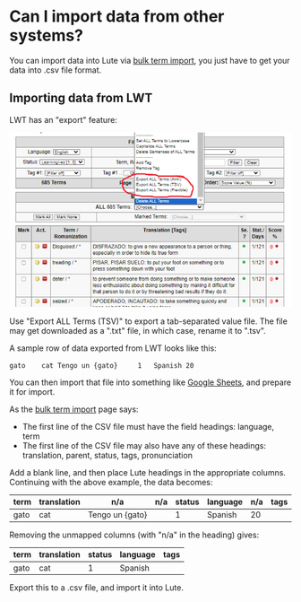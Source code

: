 # Can I import data from other systems?

You can import data into Lute via [bulk term import](../usage/terms/bulk-term-import.html), you just have to get your data into .csv file format.

## Importing data from LWT

LWT has an "export" feature:

![image](../assets/import_from_lwt.png)

Use "Export ALL Terms (TSV)" to export a tab-separated value file.  The file may get downloaded as a ".txt" file, in which case, rename it to ".tsv".

A sample row of data exported from LWT looks like this:

```
gato	cat	Tengo un {gato}		1	Spanish	20
```

You can then import that file into something like [Google Sheets](https://docs.google.com/spreadsheets/u/0/), and prepare it for import.

As the [bulk term import](../usage/terms/bulk-term-import.html) page says:

* The first line of the CSV file must have the field headings: language, term
* The first line of the CSV file may also have any of these headings: translation, parent, status, tags, pronunciation

Add a blank line, and then place Lute headings in the appropriate columns.  Continuing with the above example, the data becomes:

| term | translation | n/a | n/a | status | language | n/a | tags |
| --- | --- | --- | --- | --- | --- | --- | --- |
| gato | cat | Tengo un {gato} |  | 1 | Spanish | 20 | |


Removing the unmapped columns (with "n/a" in the heading) gives:

| term | translation | status | language | tags |
| --- | --- | --- | --- | --- |
| gato | cat | 1 | Spanish | |

Export this to a .csv file, and import it into Lute.
